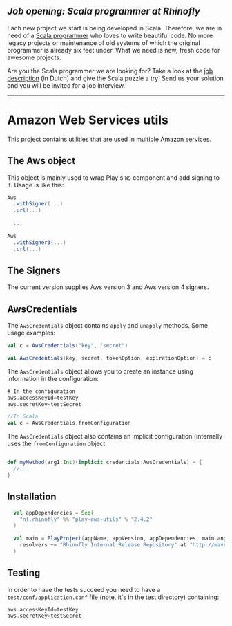 *Job opening: Scala programmer at Rhinofly*
-------------------------------------------
Each new project we start is being developed in Scala. Therefore, we are in need of a [Scala programmer](http://rhinofly.nl/vacature-scala.html) who loves to write beautiful code. No more legacy projects or maintenance of old systems of which the original programmer is already six feet under. What we need is new, fresh code for awesome projects.

Are you the Scala programmer we are looking for? Take a look at the [job description](http://rhinofly.nl/vacature-scala.html) (in Dutch) and give the Scala puzzle a try! Send us your solution and you will be invited for a job interview.
* * *

Amazon Web Services utils
=========================

This project contains utilities that are used in multiple Amazon services.

The Aws object
--------------

This object is mainly used to wrap Play's `WS` component and add signing to it. Usage is like this:

``` scala
Aws
  .withSigner(...)
  .url(...)
 	
  ...
 	
Aws
  .withSigner3(...)
  .url(...)
```

The Signers
-----------

The current version supplies Aws version 3 and Aws version 4 signers.

AwsCredentials
--------------

The `AwsCredentials` object contains `apply` and `unapply` methods. Some usage examples:

``` scala
val c = AwsCredentials("key", "secret")

val AwsCredentials(key, secret, tokenOption, expirationOption) = c

```

The `AwsCredentials` object allows you to create an instance using information in the configuration:

``` scala
# In the configuration
aws.accessKeyId=testKey
aws.secretKey=testSecret

//In Scala
val c = AwsCredentials.fromConfiguration
```

The `AwsCredentials` object also contains an implicit configuration (internally uses the `fromConfiguration` object.

``` scala

def myMethod(arg1:Int)(implicit credentials:AwsCredentials) = {
  //...
}
```

Installation
------------

``` scala
  val appDependencies = Seq(
    "nl.rhinofly" %% "play-aws-utils" % "2.4.2"
  )
  
  val main = PlayProject(appName, appVersion, appDependencies, mainLang = SCALA).settings(
    resolvers += "Rhinofly Internal Release Repository" at "http://maven-repository.rhinofly.net:8081/artifactory/libs-release-local"
  )
```

Testing
-------

In order to have the tests succeed you need to have a `test/conf/application.conf` file (note, it's in the test directory) containing: 

``` scala
aws.accessKeyId=testKey
aws.secretKey=testSecret
```